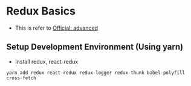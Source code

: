 # Redux Basics
* This is refer to [Official: advanced](https://redux.js.org/advanced)


## Setup Development Environment (Using yarn)
* Install redux, react-redux

```
yarn add redux react-redux redux-logger redux-thunk babel-polyfill cross-fetch
```
